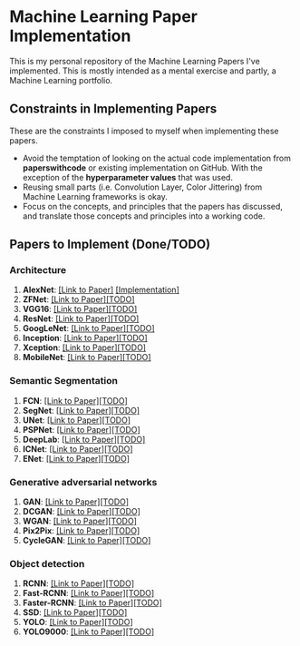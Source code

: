 # Machine Learning Paper Implementation
This is my personal repository of the Machine Learning Papers I've implemented. This is mostly intended as a mental exercise and partly, a Machine Learning portfolio.

## Constraints in Implementing Papers

These are the constraints I imposed to myself when implementing these papers.

- Avoid the temptation of looking on the actual code implementation from **paperswithcode** or existing implementation on GitHub. With the exception of the **hyperparameter values** that was used.
- Reusing small parts (i.e. Convolution Layer, Color Jittering) from Machine Learning frameworks is okay.
- Focus on the concepts, and principles that the papers has discussed, and translate those concepts and principles into a working code.


## Papers to Implement (Done/TODO)


### Architecture

1. **AlexNet**: [[Link to Paper]](https://papers.nips.cc/paper/4824-imagenet-classification-with-deep-convolutional-neural-networks) [[Implementation]](alexnet/)
2. **ZFNet**: [[Link to Paper]](https://arxiv.org/abs/1311.2901)[[TODO]]()
3. **VGG16**: [[Link to Paper]](https://arxiv.org/abs/1505.06798)[[TODO]]()
4. **ResNet**: [[Link to Paper]](https://arxiv.org/abs/1704.06904)[[TODO]]()
5. **GoogLeNet**: [[Link to Paper]](https://arxiv.org/abs/1409.4842)[[TODO]]()
6. **Inception**: [[Link to Paper]](https://arxiv.org/abs/1512.00567)[[TODO]]()
7. **Xception**: [[Link to Paper]](https://arxiv.org/abs/1610.02357)[[TODO]]()
8. **MobileNet**: [[Link to Paper]](https://arxiv.org/abs/1704.04861)[[TODO]]()

### Semantic Segmentation

1. **FCN**: [[Link to Paper]](https://arxiv.org/abs/1411.4038)[[TODO]]()
2. **SegNet**: [[Link to Paper]](https://arxiv.org/abs/1511.00561)[[TODO]]()
3. **UNet**: [[Link to Paper]](https://arxiv.org/abs/1505.04597)[[TODO]]()
4. **PSPNet**: [[Link to Paper]](https://arxiv.org/abs/1612.01105)[[TODO]]()
5. **DeepLab**: [[Link to Paper]](https://arxiv.org/abs/1606.00915)[[TODO]]()
6. **ICNet**: [[Link to Paper]](https://arxiv.org/abs/1704.08545)[[TODO]]()
7. **ENet**: [[Link to Paper]](https://arxiv.org/abs/1606.02147)[[TODO]]()

### Generative adversarial networks

1. **GAN**: [[Link to Paper]](https://arxiv.org/abs/1406.2661)[[TODO]]()
2. **DCGAN**: [[Link to Paper]](https://arxiv.org/abs/1511.06434)[[TODO]]()
3. **WGAN**: [[Link to Paper]](https://arxiv.org/abs/1701.07875)[[TODO]]()
4. **Pix2Pix**: [[Link to Paper]](https://arxiv.org/abs/1611.07004)[[TODO]]()
5. **CycleGAN**: [[Link to Paper]](https://arxiv.org/abs/1703.10593)[[TODO]]()

### Object detection

1. **RCNN**: [[Link to Paper]](https://arxiv.org/abs/1311.2524)[[TODO]]()
2. **Fast-RCNN**: [[Link to Paper]](https://arxiv.org/abs/1504.08083)[[TODO]]()
3. **Faster-RCNN**: [[Link to Paper]](https://arxiv.org/abs/1506.01497)[[TODO]]()
4. **SSD**: [[Link to Paper]](https://arxiv.org/abs/1512.02325)[[TODO]]()
5. **YOLO**: [[Link to Paper]](https://arxiv.org/abs/1506.02640)[[TODO]]()
6. **YOLO9000**: [[Link to Paper]](https://arxiv.org/abs/1612.08242)[[TODO]]()